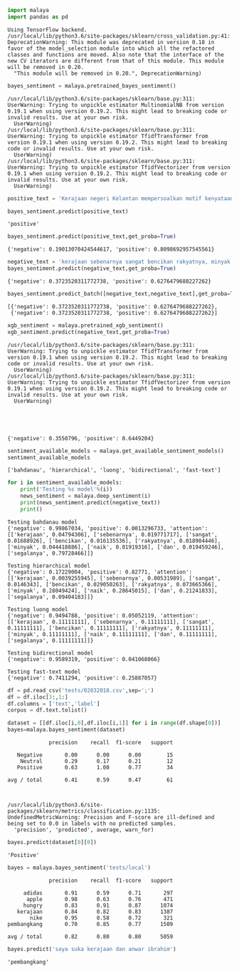

```python
import malaya
import pandas as pd
```

    Using TensorFlow backend.
    /usr/local/lib/python3.6/site-packages/sklearn/cross_validation.py:41: DeprecationWarning: This module was deprecated in version 0.18 in favor of the model_selection module into which all the refactored classes and functions are moved. Also note that the interface of the new CV iterators are different from that of this module. This module will be removed in 0.20.
      "This module will be removed in 0.20.", DeprecationWarning)



```python
bayes_sentiment = malaya.pretrained_bayes_sentiment()
```

    /usr/local/lib/python3.6/site-packages/sklearn/base.py:311: UserWarning: Trying to unpickle estimator MultinomialNB from version 0.19.1 when using version 0.19.2. This might lead to breaking code or invalid results. Use at your own risk.
      UserWarning)
    /usr/local/lib/python3.6/site-packages/sklearn/base.py:311: UserWarning: Trying to unpickle estimator TfidfTransformer from version 0.19.1 when using version 0.19.2. This might lead to breaking code or invalid results. Use at your own risk.
      UserWarning)
    /usr/local/lib/python3.6/site-packages/sklearn/base.py:311: UserWarning: Trying to unpickle estimator TfidfVectorizer from version 0.19.1 when using version 0.19.2. This might lead to breaking code or invalid results. Use at your own risk.
      UserWarning)



```python
positive_text = 'Kerajaan negeri Kelantan mempersoalkan motif kenyataan Menteri Kewangan Lim Guan Eng yang hanya menyebut Kelantan penerima terbesar bantuan kewangan dari Kerajaan Persekutuan. Sedangkan menurut Timbalan Menteri Besarnya, Datuk Mohd Amar Nik Abdullah, negeri lain yang lebih maju dari Kelantan turut mendapat pembiayaan dan pinjaman.'
```


```python
bayes_sentiment.predict(positive_text)
```




    'positive'




```python
bayes_sentiment.predict(positive_text,get_proba=True)
```




    {'negative': 0.19013070424544617, 'positive': 0.8098692957545561}




```python
negative_text = 'kerajaan sebenarnya sangat bencikan rakyatnya, minyak naik dan segalanya'
bayes_sentiment.predict(negative_text,get_proba=True)
```




    {'negative': 0.3723520311772738, 'positive': 0.6276479688227262}




```python
bayes_sentiment.predict_batch([negative_text,negative_text],get_proba=True)
```




    [{'negative': 0.3723520311772738, 'positive': 0.6276479688227262},
     {'negative': 0.3723520311772738, 'positive': 0.6276479688227262}]




```python
xgb_sentiment = malaya.pretrained_xgb_sentiment()
xgb_sentiment.predict(negative_text,get_proba=True)
```

    /usr/local/lib/python3.6/site-packages/sklearn/base.py:311: UserWarning: Trying to unpickle estimator TfidfTransformer from version 0.19.1 when using version 0.19.2. This might lead to breaking code or invalid results. Use at your own risk.
      UserWarning)
    /usr/local/lib/python3.6/site-packages/sklearn/base.py:311: UserWarning: Trying to unpickle estimator TfidfVectorizer from version 0.19.1 when using version 0.19.2. This might lead to breaking code or invalid results. Use at your own risk.
      UserWarning)





    {'negative': 0.3550796, 'positive': 0.6449204}




```python
sentiment_available_models = malaya.get_available_sentiment_models()
sentiment_available_models
```




    ['bahdanau', 'hierarchical', 'luong', 'bidirectional', 'fast-text']




```python
for i in sentiment_available_models:
    print('Testing %s model'%(i))
    news_sentiment = malaya.deep_sentiment(i)
    print(news_sentiment.predict(negative_text))
    print()
```

    Testing bahdanau model
    {'negative': 0.99867034, 'positive': 0.0013296733, 'attention': [['kerajaan', 0.04794306], ['sebenarnya', 0.019771717], ['sangat', 0.01688926], ['bencikan', 0.016135536], ['rakyatnya', 0.018904446], ['minyak', 0.044418886], ['naik', 0.01919316], ['dan', 0.019459246], ['segalanya', 0.79728466]]}

    Testing hierarchical model
    {'negative': 0.17229004, 'positive': 0.82771, 'attention': [['kerajaan', 0.0039255945], ['sebenarnya', 0.00531989], ['sangat', 0.0146343], ['bencikan', 0.029050263], ['rakyatnya', 0.073665366], ['minyak', 0.28049424], ['naik', 0.28645015], ['dan', 0.21241833], ['segalanya', 0.09404183]]}

    Testing luong model
    {'negative': 0.9494788, 'positive': 0.05052119, 'attention': [['kerajaan', 0.11111111], ['sebenarnya', 0.11111111], ['sangat', 0.11111111], ['bencikan', 0.11111111], ['rakyatnya', 0.11111111], ['minyak', 0.11111111], ['naik', 0.11111111], ['dan', 0.11111111], ['segalanya', 0.11111111]]}

    Testing bidirectional model
    {'negative': 0.9589319, 'positive': 0.041068066}

    Testing fast-text model
    {'negative': 0.7411294, 'positive': 0.25887057}




```python
df = pd.read_csv('tests/02032018.csv',sep=';')
df = df.iloc[3:,1:]
df.columns = ['text','label']
corpus = df.text.tolist()
```


```python
dataset = [[df.iloc[i,0],df.iloc[i,1]] for i in range(df.shape[0])]
bayes=malaya.bayes_sentiment(dataset)
```

                 precision    recall  f1-score   support

       Negative       0.00      0.00      0.00        15
        Neutral       0.29      0.17      0.21        12
       Positive       0.63      1.00      0.77        34

    avg / total       0.41      0.59      0.47        61



    /usr/local/lib/python3.6/site-packages/sklearn/metrics/classification.py:1135: UndefinedMetricWarning: Precision and F-score are ill-defined and being set to 0.0 in labels with no predicted samples.
      'precision', 'predicted', average, warn_for)



```python
bayes.predict(dataset[0][0])
```




    'Positive'




```python
bayes = malaya.bayes_sentiment('tests/local')
```

                 precision    recall  f1-score   support

         adidas       0.91      0.59      0.71       297
          apple       0.98      0.63      0.76       471
         hungry       0.83      0.91      0.87      1074
       kerajaan       0.84      0.82      0.83      1387
           nike       0.95      0.58      0.72       321
    pembangkang       0.70      0.85      0.77      1509

    avg / total       0.82      0.80      0.80      5059




```python
bayes.predict('saya suka kerajaan dan anwar ibrahim')
```




    'pembangkang'

